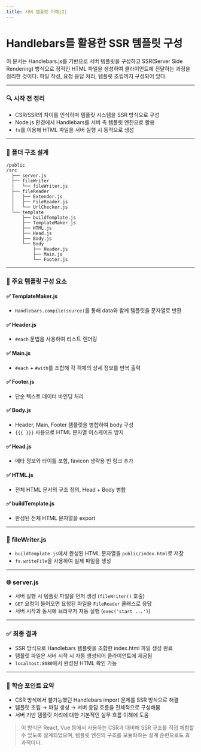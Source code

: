 ```yaml
---
title: 서버 템플릿 이해(2)
---
```


# Handlebars를 활용한 SSR 템플릿 구성

이 문서는 Handlebars.js를 기반으로 서버 템플릿을 구성하고 SSR(Server Side Rendering) 방식으로 정적인 HTML 파일을 생성하여 클라이언트에 전달하는 과정을 정리한 것이다. 파일 작성, 요청 응답 처리, 템플릿 조립까지 구성되어 있다.

---

### 🔍 시작 전 정리

* CSR/SSR의 차이를 인식하며 템플릿 시스템을 SSR 방식으로 구성
* Node.js 환경에서 Handlebars를 서버 측 템플릿 엔진으로 활용
* `fs`를 이용해 HTML 파일을 서버 실행 시 동적으로 생성

---

### 📁 폴더 구조 설계

```
/public
/src
  ├── server.js
  ├── fileWriter
  │   └── fileWriter.js
  ├── fileReader
  │   ├── Extender.js
  │   ├── FileReader.js
  │   └── UrlChecker.js
  └── template
      ├── buildTemplate.js
      ├── TemplateMaker.js
      ├── HTML.js
      ├── Head.js
      ├── Body.js
      └── Body
          ├── Header.js
          ├── Main.js
          └── Footer.js
```

---

### 🧱 주요 템플릿 구성 요소

#### ✅ TemplateMaker.js

* `Handlebars.compile(source)`를 통해 data와 함께 템플릿을 문자열로 반환

#### ✅ Header.js

* `#each` 문법을 사용하여 리스트 렌더링

#### ✅ Main.js

* `#each` + `#with`를 조합해 각 객체의 상세 정보를 반복 출력

#### ✅ Footer.js

* 단순 텍스트 데이터 바인딩 처리

#### ✅ Body.js

* Header, Main, Footer 템플릿을 병합하여 body 구성
* `{{{ }}}` 사용으로 HTML 문자열 이스케이프 방지

#### ✅ Head.js

* 메타 정보와 타이틀 포함, favicon 생략용 빈 링크 추가

#### ✅ HTML.js

* 전체 HTML 문서의 구조 정의, Head + Body 병합

#### ✅ buildTemplate.js

* 완성된 전체 HTML 문자열을 export

---

### 📄 fileWriter.js

* `buildTemplate.js`에서 완성된 HTML 문자열을 `public/index.html`로 저장
* `fs.writeFile`을 사용하여 실제 파일을 생성

---

### 🌐 server.js

* 서버 실행 시 템플릿 파일을 먼저 생성 (`fileWriter()` 호출)
* `GET` 요청이 들어오면 요청된 파일을 `FileReader` 클래스로 응답
* 서버 시작과 동시에 브라우저 자동 실행 (`exec('start ...')`)

---

### ✅ 최종 결과

* SSR 방식으로 Handlebars 템플릿을 조합한 index.html 파일 생성 완료
* 템플릿 파일은 서버 시작 시 자동 생성되어 클라이언트에 제공됨
* `localhost:8080`에서 완성된 HTML 확인 가능

---

### 📌 학습 포인트 요약

* CSR 방식에서 불가능했던 Handlebars import 문제를 SSR 방식으로 해결
* 템플릿 조립 → 파일 생성 → 서버 응답 흐름을 전체적으로 구성해봄
* 서버 기반 템플릿 처리에 대한 기본적인 실무 흐름 이해에 도움

> 이 방식은 React, Vue 등에서 사용하는 CSR과 대비해 SSR 구조를 직접 체험할 수 있도록 설계되었으며, 템플릿 엔진의 구조를 모듈화하는 설계 훈련으로도 효과적이다.

